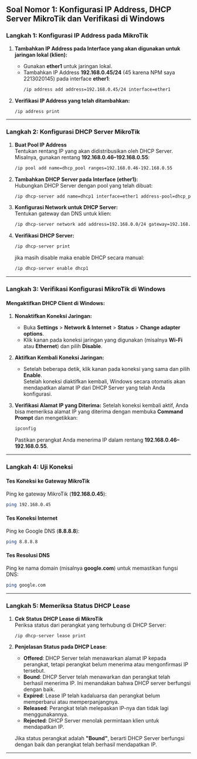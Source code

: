## **Soal Nomor 1: Konfigurasi IP Address, DHCP Server MikroTik dan Verifikasi di Windows**

### **Langkah 1: Konfigurasi IP Address pada MikroTik**
1. **Tambahkan IP Address pada Interface yang akan digunakan untuk jaringan lokal (klien):**
   - Gunakan **ether1** untuk jaringan lokal.
   - Tambahkan IP Address **192.168.0.45/24** (45 karena NPM saya 2213020145) pada interface **ether1**:
     ```bash
     /ip address add address=192.168.0.45/24 interface=ether1
     ```

2. **Verifikasi IP Address yang telah ditambahkan:**
   ```bash
   /ip address print
   ```

---

### **Langkah 2: Konfigurasi DHCP Server MikroTik**
1. **Buat Pool IP Address**  
   Tentukan rentang IP yang akan didistribusikan oleh DHCP Server. Misalnya, gunakan rentang **192.168.0.46–192.168.0.55**:
   ```bash
   /ip pool add name=dhcp_pool ranges=192.168.0.46-192.168.0.55
   ```

2. **Tambahkan DHCP Server pada Interface (ether1):**  
   Hubungkan DHCP Server dengan pool yang telah dibuat:
   ```bash
   /ip dhcp-server add name=dhcp1 interface=ether1 address-pool=dhcp_pool
   ```

3. **Konfigurasi Network untuk DHCP Server:**  
   Tentukan gateway dan DNS untuk klien:
   ```bash
   /ip dhcp-server network add address=192.168.0.0/24 gateway=192.168.0.45 dns-server=8.8.8.8
   ```

4. **Verifikasi DHCP Server:**
   ```bash
   /ip dhcp-server print
   ```
   jika masih disable maka enable DHCP secara manual:
   ```bash
   /ip dhcp-server enable dhcp1
   ```

---

### **Langkah 3: Verifikasi Konfigurasi MikroTik di Windows**
#### **Mengaktifkan DHCP Client di Windows:**
1. **Nonaktifkan Koneksi Jaringan:**
   - Buka **Settings** > **Network & Internet** > **Status** > **Change adapter options**.
   - Klik kanan pada koneksi jaringan yang digunakan (misalnya **Wi-Fi** atau **Ethernet**) dan pilih **Disable**.

2. **Aktifkan Kembali Koneksi Jaringan:**
   - Setelah beberapa detik, klik kanan pada koneksi yang sama dan pilih **Enable**.  
   Setelah koneksi diaktifkan kembali, Windows secara otomatis akan mendapatkan alamat IP dari DHCP Server yang telah Anda konfigurasi.

3. **Verifikasi Alamat IP yang Diterima:**
   Setelah koneksi kembali aktif, Anda bisa memeriksa alamat IP yang diterima dengan membuka **Command Prompt** dan mengetikkan:
   ```bash
   ipconfig
   ```

   Pastikan perangkat Anda menerima IP dalam rentang **192.168.0.46–192.168.0.55**.

---

### **Langkah 4: Uji Koneksi**
#### **Tes Koneksi ke Gateway MikroTik**
Ping ke gateway MikroTik (**192.168.0.45**):
```bash
ping 192.168.0.45
```

#### **Tes Koneksi Internet**
Ping ke Google DNS (**8.8.8.8**):
```bash
ping 8.8.8.8
```

#### **Tes Resolusi DNS**
Ping ke nama domain (misalnya **google.com**) untuk memastikan fungsi DNS:
```bash
ping google.com
```

---

### **Langkah 5: Memeriksa Status DHCP Lease**
1. **Cek Status DHCP Lease di MikroTik**  
   Periksa status dari perangkat yang terhubung di DHCP Server:
   ```bash
   /ip dhcp-server lease print
   ```

2. **Penjelasan Status pada DHCP Lease**:
   - **Offered**: DHCP Server telah menawarkan alamat IP kepada perangkat, tetapi perangkat belum menerima atau mengonfirmasi IP tersebut.
   - **Bound**: DHCP Server telah menawarkan dan perangkat telah berhasil menerima IP. Ini menandakan bahwa DHCP server berfungsi dengan baik.
   - **Expired**: Lease IP telah kadaluarsa dan perangkat belum memperbarui atau memperpanjangnya.
   - **Released**: Perangkat telah melepaskan IP-nya dan tidak lagi menggunakannya.
   - **Rejected**: DHCP Server menolak permintaan klien untuk mendapatkan IP.

   Jika status perangkat adalah **"Bound"**, berarti DHCP Server berfungsi dengan baik dan perangkat telah berhasil mendapatkan IP.

---
